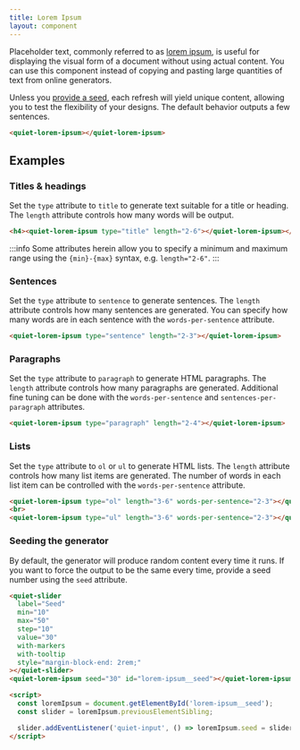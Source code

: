 ```yaml
---
title: Lorem Ipsum
layout: component
---
```


Placeholder text, commonly referred to as [lorem ipsum](https://en.wikipedia.org/wiki/Lorem_ipsum), is useful for displaying the visual form of a document without using actual content. You can use this component instead of copying and pasting large quantities of text from online generators.

Unless you [provide a seed](#seeding-the-generator), each refresh will yield unique content, allowing you to test the flexibility of your designs. The default behavior outputs a few sentences.

```html {.example}
<quiet-lorem-ipsum></quiet-lorem-ipsum>
```

## Examples

### Titles & headings

Set the `type` attribute to `title` to generate text suitable for a title or heading. The `length` attribute controls how many words will be output.

```html {.example}
<h4><quiet-lorem-ipsum type="title" length="2-6"></quiet-lorem-ipsum></h4>
```

:::info
Some attributes herein allow you to specify a minimum and maximum range using the `{min}-{max}` syntax, e.g. `length="2-6"`.
:::

### Sentences

Set the `type` attribute to `sentence` to generate sentences. The `length` attribute controls how many sentences are generated. You can specify how many words are in each sentence with the `words-per-sentence` attribute.

```html {.example}
<quiet-lorem-ipsum type="sentence" length="2-3"></quiet-lorem-ipsum>
```

### Paragraphs

Set the `type` attribute to `paragraph` to generate HTML paragraphs. The `length` attribute controls how many paragraphs are generated. Additional fine tuning can be done with the `words-per-sentence` and `sentences-per-paragraph` attributes.

```html {.example}
<quiet-lorem-ipsum type="paragraph" length="2-4"></quiet-lorem-ipsum>
```

### Lists

Set the `type` attribute to `ol` or `ul` to generate HTML lists. The `length` attribute controls how many list items are generated. The number of words in each list item can be controlled with the `words-per-sentence` attribute.

```html {.example}
<quiet-lorem-ipsum type="ol" length="3-6" words-per-sentence="2-3"></quiet-lorem-ipsum>
<br>
<quiet-lorem-ipsum type="ul" length="3-6" words-per-sentence="2-3"></quiet-lorem-ipsum>
```

### Seeding the generator

By default, the generator will produce random content every time it runs. If you want to force the output to be the same every time, provide a seed number using the `seed` attribute.

```html {.example}
<quiet-slider 
  label="Seed" 
  min="10" 
  max="50"
  step="10"
  value="30" 
  with-markers 
  with-tooltip 
  style="margin-block-end: 2rem;"
></quiet-slider>
<quiet-lorem-ipsum seed="30" id="lorem-ipsum__seed"></quiet-lorem-ipsum>

<script>
  const loremIpsum = document.getElementById('lorem-ipsum__seed');
  const slider = loremIpsum.previousElementSibling;

  slider.addEventListener('quiet-input', () => loremIpsum.seed = slider.value);
</script>
```

<style>
  /* For the demos */
  quiet-lorem-ipsum :last-child {
    margin-block-end: 0;
  }
</style>